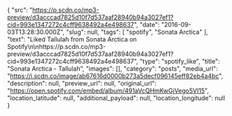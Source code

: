 {
  "src": "https://p.scdn.co/mp3-preview/d3acccad7825d10f7d537aaf28940b94a3027ef1?cid=993e1347272c4cff9638492a4e498637",
  "date": "2016-09-03T13:28:30.000Z",
  "slug": null,
  "tags": [
    "spotify",
    "Sonata Arctica"
  ],
  "text": "Liked Tallulah from Sonata Arctica on Spotify\n\nhttps://p.scdn.co/mp3-preview/d3acccad7825d10f7d537aaf28940b94a3027ef1?cid=993e1347272c4cff9638492a4e498637",
  "type": "spotify_like",
  "title": "Sonata Arctica - Tallulah",
  "images": [],
  "category": "posts",
  "media_url": "https://i.scdn.co/image/ab67616d0000b273a5decf096145eff82eb4a4bc",
  "description": null,
  "preview_url": null,
  "original_url": "https://open.spotify.com/embed/album/491aVcQHmKwGjVego5VI15",
  "location_latitude": null,
  "additional_payload": null,
  "location_longitude": null
}
